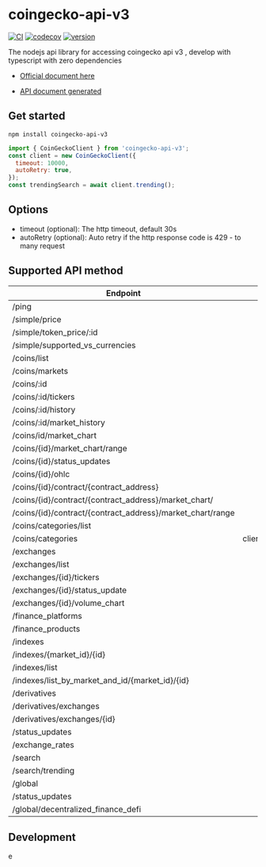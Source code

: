 # coingecko-api-v3

[![CI](https://github.com/samuraitruong/coingecko-api-v3/actions/workflows/ci.yml/badge.svg?branch=main)](https://github.com/samuraitruong/coingecko-api-v3/actions/workflows/ci.yml) [![codecov](https://codecov.io/gh/samuraitruong/coingecko-api-v3/branch/main/graph/badge.svg?token=A7P9GCFGN2)](https://codecov.io/gh/samuraitruong/coingecko-api-v3) [![version](https://badgen.net/npm/v/coingecko-api-v3)](https://badgen.net/npm/v/coingecko-api-v3)

The nodejs api library for accessing coingecko api v3 , develop with typescript with zero dependencies

- [Official document here](https://www.coingecko.com/api/documentations/v3)

- [API document generated](https://samuraitruong.github.io/coingecko-api-v3/classes/CoinGeckoClient.CoinGeckoClient-1.html)


## Get started

```
npm install coingecko-api-v3

```

```js
import { CoinGeckoClient } from 'coingecko-api-v3';
const client = new CoinGeckoClient({
  timeout: 10000,
  autoRetry: true,
});
const trendingSearch = await client.trending();
```

## Options

- timeout (optional): The http timeout, default 30s
- autoRetry (optional): Auto retry if the http response code is 429 - to many request

## Supported API method

| Endpoint                                                   |                                  function | tested? |
|------------------------------------------------------------|------------------------------------------:| :-----: |
| /ping                                                      |                             client.ping() |   ✅    |
| /simple/price                                              |                      client.simplePrice() |   ✅    |
| /simple/token_price/:id                                    |                    client.simplePriceId() |   ✅    |
| /simple/supported_vs_currencies                            |        client.simpleSupportedCurrencies() |   ✅    |
| /coins/list                                                |                         client.coinList() |   ✅    |
| /coins/markets                                             |                      client.coinMarkets() |   ✅    |
| /coins/:id                                                 |                           client.coinId() |   ✅    |
| /coins/:id/tickers                                         |                    client.coinIdTickers() |   ✅    |
| /coins/:id/history                                         |                    client.coinIdHistory() |   ✅    |
| /coins/:id/market_history                                  |              client.coinIdMarketHistory() |   ✅    |
| /coins/id/market_chart                                     |                client.coinIdMarketChart() |   ✅    |
| /coins/{id}/market_chart/range                             |           client.coinIdMarketChartRange() |   ✅    |
| /coins/{id}/status_updates                                 |              client.coinIdStatusUpdates() |   ✅    |
| /coins/{id}/ohlc                                           |                       client.coinIdOHLC() |   ✅    |
| /coins/{id}/contract/{contract_address}                    |                         client.contract() |   ✅    |
| /coins/{id}/contract/{contract_address}/market_chart/      |              client.contractMarketChart() |   ✅    |
| /coins/{id}/contract/{contract_address}/market_chart/range |         client.contractMarketChartRange() |   ✅    |
| /coins/categories/list                                     |               client.coinCategoriesList() |   ✅    |
| /coins/categories                                          | client.coinCategoriesListWithMarketData() |   ✅    |
| /exchanges                                                 |                        client.exchanges() |   ✅    |
| /exchanges/list                                            |                     client.exchangeList() |   ✅    |
| /exchanges/{id}/tickers                                    |                client.exchangeIdTickers() |   ✅    |
| /exchanges/{id}/status_update                              |          client.exchangeIdStatusUpdates() |   ✅    |
| /exchanges/{id}/volume_chart                               |            client.exchangeIdVolumeChart() |   ✅    |
| /finance_platforms                                         |                 client.financePlatforms() |   ✅    |
| /finance_products                                          |                  client.financeProducts() |   ✅    |
| /indexes                                                   |                          client.indexes() |   ✅    |
| /indexes/{market_id}/{id}                                  |                  client.indexesMarketId() |   ✅    |
| /indexes/list                                              |                      client.indexesList() |   ✅    |
| /indexes/list_by_market_and_id/{market_id}/{id}            |                  client.financeProducts() |   ✅    |
| /derivatives                                               |                     client./derivatives() |   ✅    |
| /derivatives/exchanges                                     |            client./derivativesExchanges() |   ✅    |
| /derivatives/exchanges/{id}                                |          client./derivativesExchangesId() |   ✅    |
| /status_updates                                            |                    client.statusUpdates() |   ✅    |
| /exchange_rates                                            |                    client.exhangesRates() |   ✅    |
| /search                                                    |                           client.search() |   ✅    |
| /search/trending                                           |                         client.trending() |   ✅    |
| /global                                                    |                           client.global() |   ✅    |
| /status_updates                                            |                    client.statusUpdates() |   ✅    |
| /global/decentralized_finance_defi                         |                       client.globalDefi() |   ✅    |


## Development
e
